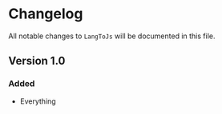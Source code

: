 # Changelog

All notable changes to `LangToJs` will be documented in this file.

## Version 1.0

### Added
- Everything
